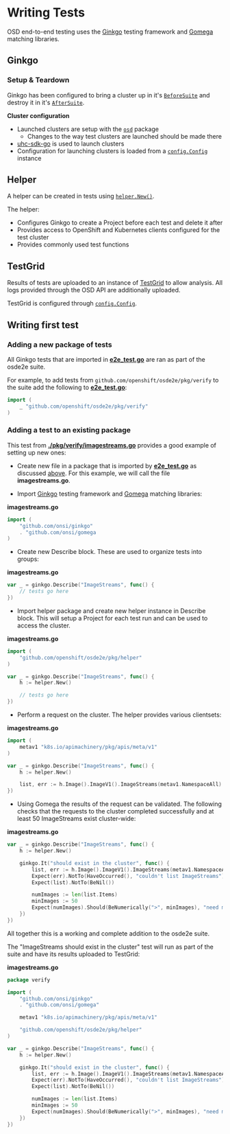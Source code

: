 # Writing Tests

OSD end-to-end testing uses the [Ginkgo](https://onsi.github.io/ginkgo/) testing framework and [Gomega](https://onsi.github.io/gomega/) matching libraries.

## Ginkgo

### Setup & Teardown
Ginkgo has been configured to bring a cluster up in it's [`BeforeSuite`](https://onsi.github.io/ginkgo/#global-setup-and-teardown-beforesuite-and-aftersuite) and destroy it in it's [`AfterSuite`](https://onsi.github.io/ginkgo/#global-setup-and-teardown-beforesuite-and-aftersuite).

**Cluster configuration**
- Launched clusters are setup with the [`osd`](../pkg/osd) package
	- Changes to the way test clusters are launched should be made there
- [uhc-sdk-go](https://github.com/openshift-online/uhc-sdk-go) is used to launch clusters
- Configuration for launching clusters is loaded from a [`config.Config`](https://godoc.org/github.com/openshift/osde2e/pkg/config#Config) instance

## Helper
A helper can be created in tests using [`helper.New()`](https://godoc.org/github.com/openshift/osde2e/pkg/helper#New).

The helper:
- Configures Ginkgo to create a Project before each test and delete it after
- Provides access to OpenShift and Kubernetes clients configured for the test cluster
- Provides commonly used test functions

## TestGrid
Results of tests are uploaded to an instance of [TestGrid](https://testgrid.k8s.io/redhat-openshift-release-blocking) to allow analysis. All logs provided through the OSD API are additionally uploaded.

TestGrid is configured through [`config.Config`](https://godoc.org/github.com/openshift/osde2e/pkg/config#Config).

## Writing first test

### Adding a new package of tests
All Ginkgo tests that are imported in **[e2e_test.go](../e2e_test.go)** are ran as part of the osde2e suite.

For example, to add tests from `github.com/openshift/osde2e/pkg/verify` to the suite add the following to **[e2e_test.go](../e2e_test.go)**:
```go
import (
	_ "github.com/openshift/osde2e/pkg/verify"
)
```

### Adding a test to an existing package
This test from **[./pkg/verify/imagestreams.go](../pkg/verify/imagestreams.go)** provides a good example of setting up new ones:

- Create new file in a package that is imported by **[e2e_test.go](../e2e_test.go)** as discussed [above](#adding-a-new-package-of-tests). For this example, we will call the file **imagestreams.go**.

- Import [Ginkgo](https://onsi.github.io/ginkgo/) testing framework and [Gomega](https://onsi.github.io/gomega/) matching libraries:

**imagestreams.go**
```go
import (
	"github.com/onsi/ginkgo"
	. "github.com/onsi/gomega
)
```

- Create new Describe block. These are used to organize tests into groups:

**imagestreams.go**
```go
var _ = ginkgo.Describe("ImageStreams", func() {
	// tests go here
})
```

- Import helper package and create new helper instance in Describe block. This will setup a Project for each test run and can be used to access the cluster.

**imagestreams.go**
```go
import (
	"github.com/openshift/osde2e/pkg/helper"
)

var _ = ginkgo.Describe("ImageStreams", func() {
	h := helper.New()

	// tests go here
})
```

- Perform a request on the cluster. The helper provides various clientsets:

**imagestreams.go**
```go
import (
	metav1 "k8s.io/apimachinery/pkg/apis/meta/v1"
)

var _ = ginkgo.Describe("ImageStreams", func() {
	h := helper.New()

	list, err := h.Image().ImageV1().ImageStreams(metav1.NamespaceAll).List(metav1.ListOptions{})
})
```

- Using Gomega the results of the request can be validated. The following checks that the requests to the cluster completed successfully and at least 50 ImageStreams exist cluster-wide:

**imagestreams.go**
```go
var _ = ginkgo.Describe("ImageStreams", func() {
	h := helper.New()

	ginkgo.It("should exist in the cluster", func() {
		list, err := h.Image().ImageV1().ImageStreams(metav1.NamespaceAll).List(metav1.ListOptions{})
		Expect(err).NotTo(HaveOccurred(), "couldn't list ImageStreams")
		Expect(list).NotTo(BeNil())

		numImages := len(list.Items)
		minImages := 50
		Expect(numImages).Should(BeNumerically(">", minImages), "need more images")
	})
})
```

All together this is a working and complete addition to the osde2e suite.

The "ImageStreams should exist in the cluster" test will run as part of the suite and have its results uploaded to TestGrid:

**imagestreams.go**
```go
package verify

import (
	"github.com/onsi/ginkgo"
	. "github.com/onsi/gomega"

	metav1 "k8s.io/apimachinery/pkg/apis/meta/v1"

	"github.com/openshift/osde2e/pkg/helper"
)

var _ = ginkgo.Describe("ImageStreams", func() {
	h := helper.New()

	ginkgo.It("should exist in the cluster", func() {
		list, err := h.Image().ImageV1().ImageStreams(metav1.NamespaceAll).List(metav1.ListOptions{})
		Expect(err).NotTo(HaveOccurred(), "couldn't list ImageStreams")
		Expect(list).NotTo(BeNil())

		numImages := len(list.Items)
		minImages := 50
		Expect(numImages).Should(BeNumerically(">", minImages), "need more images")
	})
})
```
